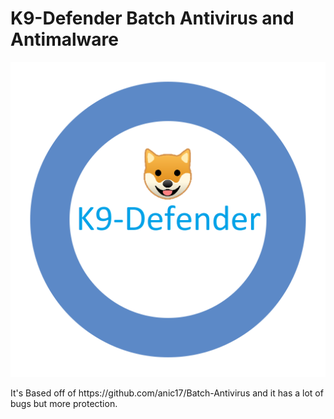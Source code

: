 # K9-Defender Batch Antivirus and Antimalware
<p><img src="Icon.png" alt=""></p>
It's Based off of https://github.com/anic17/Batch-Antivirus and it has a lot of bugs but more protection.
